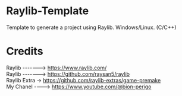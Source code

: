 # Raylib-Template
Template to generate a project using Raylib. Windows/Linux. (C/C++)  

# Credits
Raylib -------> https://www.raylib.com/  
Raylib -------> https://github.com/raysan5/raylib  
Raylib Extra -> https://github.com/raylib-extras/game-premake  
My Chanel ----> https://www.youtube.com/@bion-perigo
